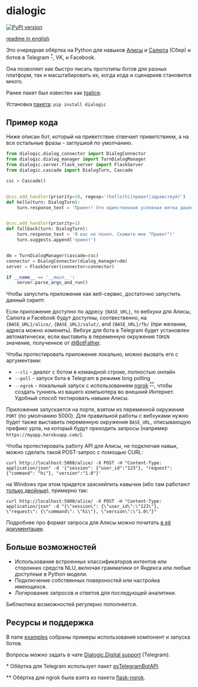 # dialogic
[![PyPI version](https://badge.fury.io/py/dialogic.svg)](https://badge.fury.io/py/dialogic)

[readme in english](https://github.com/avidale/dialogic/blob/master/README_en.md)

Это очередная обёртка на Python для навыков
[Алисы](https://yandex.ru/dev/dialogs/alice/doc/about.html) и 
[Салюта](https://salute.sber.ru/smartmarket/dev/) (Сбер) и ботов
в Telegram <sup>[*](#footnote1)</sup>, VK, и Facebook.

Она позволяет как быстро писать прототипы ботов для разных платформ, 
так и масштабировать их, когда кода и сценариев становится много.

Ранее пакет был известен как [tgalice](https://github.com/avidale/tgalice).

Установка [пакета](https://pypi.org/project/dialogic/): `pip install dialogic`

## Пример кода

Ниже описан бот, который на приветствие отвечает приветствием,
а на все остальные фразы - заглушкой по умолчанию.

```python
from dialogic.dialog_connector import DialogConnector
from dialogic.dialog_manager import TurnDialogManager
from dialogic.server.flask_server import FlaskServer
from dialogic.cascade import DialogTurn, Cascade

csc = Cascade()


@csc.add_handler(priority=10, regexp='(hello|hi|привет|здравствуй)')
def hello(turn: DialogTurn):
    turn.response_text = 'Привет! Это единственная условная ветка диалога.'


@csc.add_handler(priority=1)
def fallback(turn: DialogTurn):
    turn.response_text = 'Я вас не понял. Скажите мне "Привет"!'
    turn.suggests.append('привет')


dm = TurnDialogManager(cascade=csc)
connector = DialogConnector(dialog_manager=dm)
server = FlaskServer(connector=connector)

if __name__ == '__main__':
    server.parse_args_and_run()
```

Чтобы запустить приложение как веб-сервис, достаточно запустить данный скрипт.

Если приложение доступно по адресу `{BASE_URL}`, 
то вебхуки для Алисы, Салюта и Facebook будут доступны, соотвественно, 
на `{BASE_URL}/alice/`, `{BASE_URL}/salut/`, and `{BASE_URL}/fb/` 
(при желании, адреса можно изменить).
Вебхук для бота в Telegram будет установлен автоматически, 
если выставить в переменную окружения `TOKEN` значение, 
полученное от [@BotFather](https://t.me/BotFather).

Чтобы протестировать приложение локально, можно вызвать его с аргументами:
* `--cli` - диалог с ботом в командной строке, полностью онлайн
* `--poll` - запуск бота в Telegram в режиме long polling 
* `--ngrok` - локальный запуск с использованием 
  [ngrok](https://ngrok.com/) <sup>[**](#footnote2)</sup>, 
  чтобы создать туннель из вашего компьютера во внешний Интернет. 
  Удобный способ тестировать навыки Алисы.
  
Приложение запускается на порте, взятом из переменной окружения `PORT` (по умолчанию 5000). 
Для правильной работы с вебхуками нужно будет также выставить переменную окружения `BASE_URL`, описывающую префикс урла, на который будут приходить запросы 
(например `https://myapp.herokuapp.com/`).
  
Чтобы протестировать работу API для Алисы, не подключая навык, можно сделать такой POST-запрос с помощью CURL:
```
curl http://localhost:5000/alice/ -X POST -H "Content-Type: application/json" -d '{"session": {"user_id":"123"}, "request": {"command": "hi"}, "version":"1.0"}'
```
на Windows при этом придется заэскейпить кавычки (ибо там работают [только двойные](https://mkyong.com/web/curl-post-json-data-on-windows/)), примерно так:
```
curl http://localhost:5000/alice/ -X POST -H "Content-Type: application/json" -d "{\"session\": {\"user_id\":\"123\"}, \"request\": {\"command\": \"hi\"}, \"version\":\"1.0\"}"
```
Подробнее про формат запроса для Алисы можно почитать [в её документации](https://yandex.ru/dev/dialogs/alice/doc/request.html).
  
## Больше возможностей

- Использование встроенных классификаторов интентов или сторонних средств NLU, 
  включая грамматики от Яндекса или любые доступные в Python модели.
- Подключение собственных поверхностей или настройка имеющихся.
- Логирование запросов и ответов для последующей аналитики.

Библиотека возможностей регулярно пополняется.

## Ресурсы и поддержка

В папе [examples](https://github.com/avidale/dialogic/tree/master/examples) 
собраны примеры использования компонент и запуска ботов.

Вопросы можно задать в чате 
[Dialogic.Digital support](https://t.me/joinchat/WOb48KC6I192zKZu) (Telegram).

<a id="footnote1">*</a> Обёртка для Telegram использует пакет 
[pyTelegramBotAPI](https://github.com/eternnoir/pyTelegramBotAPI).

<a id="footnote2">**</a> Обёртка для ngrok была взята из пакета
[flask-ngrok](https://github.com/gstaff/flask-ngrok).
